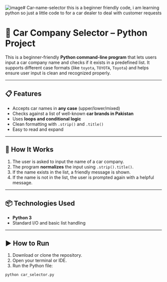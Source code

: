 ![image](https://github.com/user-attachments/assets/8897d56d-49d3-4372-a531-f0b888fafc54)# Car-name-selector
this is a beginner friendly code, i am learning python so just a little code to for a car dealer to deal with customer requests
# 🚗 Car Company Selector – Python Project

This is a beginner-friendly **Python command-line program** that lets users input a car company name and checks if it exists in a predefined list. It supports different case formats (like `toyota`, `TOYOTA`, `Toyota`) and helps ensure user input is clean and recognized properly.

---

## 📋 Features

- Accepts car names in **any case** (upper/lower/mixed)
- Checks against a list of well-known **car brands in Pakistan**
- Uses **loops and conditional logic**
- Clean formatting with `.strip()` and `.title()`
- Easy to read and expand

---

## 🔧 How It Works

1. The user is asked to input the name of a car company.
2. The program **normalizes** the input using `.strip().title()`.
3. If the name exists in the list, a friendly message is shown.
4. If the name is not in the list, the user is prompted again with a helpful message.

---

## 📦 Technologies Used

- **Python 3**
- Standard I/O and basic list handling

---

## ▶️ How to Run

1. Download or clone the repository.
2. Open your terminal or IDE.
3. Run the Python file:

```bash
python car_selector.py
